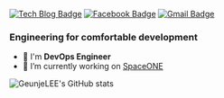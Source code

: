 [![Tech Blog Badge](http://img.shields.io/badge/-Tech%20blog-black?style=flat-square&logo=Chromecast&link=https://velog.io/@nigasa12)](https://velog.io/@nigasa12)
[![Facebook Badge](https://img.shields.io/badge/facebook-1877f2?style=flat-square&logo=facebook&logoColor=white&link=https://www.facebook.com/nigasa12)](https://www.facebook.com/nigasa12)
[![Gmail Badge](https://img.shields.io/badge/Gmail-d14836?style=flat-square&logo=Gmail&logoColor=white&link=mailto:nigasa12@gmail.com)](mailto:nigasa12@gmail.com)

### Engineering for comfortable development
- 🤔 I'm **DevOps Engineer**
- 🔭 I’m currently working on [SpaceONE](https://www.spaceone.org/)

![GeunjeLEE's GitHub stats](https://github-readme-stats.vercel.app/api?username=GeunjeLEE&show_icons=true&theme=highcontrast)
<!--
**GeunjeLEE/GeunjeLEE** is a ✨ _special_ ✨ repository because its `README.md` (this file) appears on your GitHub profile.

Here are some ideas to get you started:

- 🔭 I’m currently working on ...
- 🌱 I’m currently learning ...
- 👯 I’m looking to collaborate on ...
- 🤔 I’m looking for help with ...
- 💬 Ask me about ...
- 📫 How to reach me: ...
- 😄 Pronouns: ...
- ⚡ Fun fact: ...
-->
